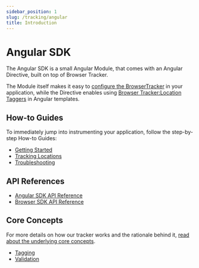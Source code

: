 ```yaml
---
sidebar_position: 1
slug: /tracking/angular
title: Introduction
---
```

# Angular SDK

The Angular SDK is a small Angular Module, that comes with an Angular Directive, built on top of Browser Tracker.   

The Module itself makes it easy to [configure the BrowserTracker](/tracking/angular/how-to-guides/getting-started.md#configure-the-tracker) in your application, while the Directive enables using [Browser Tracker:Location Taggers](/tracking/browser/api-reference/locationTaggers/overview.md) in Angular templates.

## How-to Guides
To immediately jump into instrumenting your application, follow the step-by-step How-to Guides:
- [Getting Started](/tracking/angular/how-to-guides/getting-started.md)
- [Tracking Locations](/tracking/angular/how-to-guides/tracking-locations.md)
- [Troubleshooting](/tracking/angular/how-to-guides/troubleshooting.md)

## API References
- [Angular SDK API Reference](/tracking/angular/api-reference/overview.md)
- [Browser SDK API Reference](/tracking/browser/api-reference/overview.md)

## Core Concepts
For more details on how our tracker works and the rationale behind it, [read about the underlying core concepts](/tracking/core-concepts/overview.md).

- [Tagging](/tracking/angular/core-concepts/tagging.md)
- [Validation](/tracking/angular/core-concepts/validation.md)
